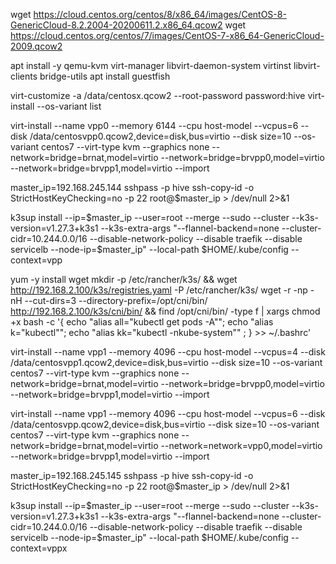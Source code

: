 

wget https://cloud.centos.org/centos/8/x86_64/images/CentOS-8-GenericCloud-8.2.2004-20200611.2.x86_64.qcow2
wget https://cloud.centos.org/centos/7/images/CentOS-7-x86_64-GenericCloud-2009.qcow2


apt install -y qemu-kvm virt-manager libvirt-daemon-system virtinst libvirt-clients bridge-utils
apt install guestfish

virt-customize -a /data/centosx.qcow2 --root-password password:hive
virt-install --os-variant list


virt-install --name vpp0 --memory 6144  --cpu host-model --vcpus=6 --disk /data/centosvpp0.qcow2,device=disk,bus=virtio --disk size=10 --os-variant centos7 --virt-type kvm --graphics none --network=bridge=brnat,model=virtio --network=bridge=brvpp0,model=virtio --network=bridge=brvpp1,model=virtio --import

master_ip=192.168.245.144
sshpass -p hive ssh-copy-id -o StrictHostKeyChecking=no -p 22 root@$master_ip > /dev/null 2>&1

k3sup install --ip=$master_ip --user=root --merge --sudo --cluster --k3s-version=v1.27.3+k3s1 --k3s-extra-args "--flannel-backend=none --cluster-cidr=10.244.0.0/16 --disable-network-policy --disable traefik --disable servicelb --node-ip=$master_ip" --local-path $HOME/.kube/config --context=vpp

yum -y install wget
mkdir -p /etc/rancher/k3s/ && wget http://192.168.2.100/k3s/registries.yaml -P /etc/rancher/k3s/
wget -r -np -nH --cut-dirs=3 --directory-prefix=/opt/cni/bin/ http://192.168.2.100/k3s/cni/bin/ && find /opt/cni/bin/ -type f | xargs chmod +x
bash -c '{ echo "alias all=\"kubectl get pods -A\""; echo "alias k=\"kubectl\""; echo "alias kk=\"kubectl -nkube-system\"" ; } >> ~/.bashrc'





virt-install --name vpp1 --memory 4096  --cpu host-model --vcpus=4 --disk /data/centosvpp1.qcow2,device=disk,bus=virtio --disk size=10 --os-variant centos7 --virt-type kvm --graphics none --network=bridge=brnat,model=virtio --network=bridge=brvpp0,model=virtio --network=bridge=brvpp1,model=virtio --import







virt-install --name vpp1 --memory 4096  --cpu host-model --vcpus=6 --disk /data/centosvpp.qcow2,device=disk,bus=virtio --disk size=10 --os-variant centos7 --virt-type kvm --graphics none --network=bridge=brnat,model=virtio --network=network=vpp0,model=virtio --network=bridge=brvpp1,model=virtio --import

master_ip=192.168.245.145
sshpass -p hive ssh-copy-id -o StrictHostKeyChecking=no -p 22 root@$master_ip > /dev/null 2>&1

k3sup install --ip=$master_ip --user=root --merge --sudo --cluster --k3s-version=v1.27.3+k3s1 --k3s-extra-args "--flannel-backend=none --cluster-cidr=10.244.0.0/16 --disable-network-policy --disable traefik --disable servicelb --node-ip=$master_ip" --local-path $HOME/.kube/config --context=vppx
 
